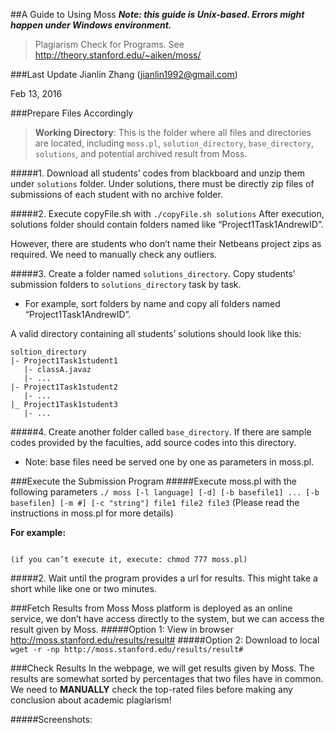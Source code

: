 ##A Guide to Using Moss
**_Note: this guide is Unix-based. Errors might happen under Windows environment._**
>Plagiarism Check for Programs. See http://theory.stanford.edu/~aiken/moss/

###Last Update
Jianlin Zhang (jianlin1992@gmail.com)

Feb 13, 2016

###Prepare Files Accordingly

>**Working Directory**:
This is the folder where all files and directories are located, including `moss.pl`, `solution_directory`, `base_directory`, `solutions`, and potential archived result from Moss.

#####1. Download all students’ codes from blackboard and unzip them under `solutions` folder.
Under solutions, there must be directly zip files of submissions of each student with no archive folder.

#####2. Execute copyFile.sh with `./copyFile.sh solutions`
After execution, solutions folder should contain folders named like “Project1Task1AndrewID”. 

However, there are students who don’t name their Netbeans project zips as required. We need to manually check any outliers.

#####3. Create a folder named `solutions_directory`.
Copy students’ submission folders to `solutions_directory` task by task. 
- For example, sort folders by name and copy all folders named “Project1Task1AndrewID”.

A valid directory containing all students’ solutions should look like this:
```
soltion_directory
|- Project1Task1student1
   |- classA.javaz
   |- ...
|- Project1Task1student2
   |- ...
|_ Project1Task1student3
   |- ...
```
#####4. Create another folder called `base_directory`.
If there are sample codes provided by the faculties, add source codes into this directory.
- Note: base files need be served one by one as parameters in moss.pl.

###Execute the Submission Program
#####Execute moss.pl with the following parameters
`./ moss [-l language] [-d] [-b basefile1] ... [-b basefilen] [-m #] [-c "string"] file1 file2 file3`
(Please read the instructions in moss.pl for more details)

**For example:**

```./moss -l java -d –b base_directory/file1.java –b base_directory/file2.java –c “Project1” solutions_directory/*/*

(if you can’t execute it, execute: chmod 777 moss.pl)
```

#####2. Wait until the program provides a url for results. 
This might take a short while like one or two minutes.

###Fetch Results from Moss
Moss platform is deployed as an online service, we don’t have access directly to the system, but we can access the result given by Moss.
#####Option 1: View in browser
http://moss.stanford.edu/results/result#
#####Option 2: Download to local
`wget -r -np http://moss.stanford.edu/results/result#`

###Check Results
In the webpage, we will get results given by Moss. The results are somewhat sorted by percentages that two files have in common. We need to **MANUALLY** check the top-rated files before making any conclusion about academic plagiarism!

#####Screenshots:








